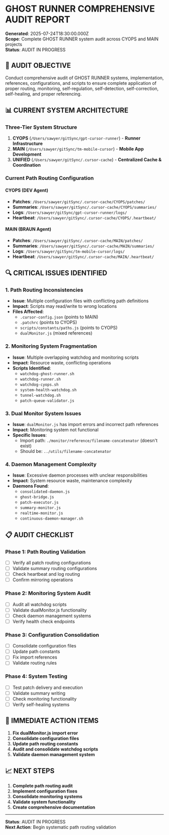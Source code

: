 # GHOST RUNNER COMPREHENSIVE AUDIT REPORT

**Generated**: 2025-07-24T18:30:00.000Z  
**Scope**: Complete GHOST RUNNER system audit across CYOPS and MAIN projects  
**Status**: AUDIT IN PROGRESS

## 🎯 **AUDIT OBJECTIVE**

Conduct comprehensive audit of GHOST RUNNER systems, implementation, references, configurations, and scripts to ensure complete application of proper routing, monitoring, self-regulation, self-detection, self-correction, self-healing, and proper referencing.

## 📊 **CURRENT SYSTEM ARCHITECTURE**

### **Three-Tier System Structure**

1. **CYOPS** (`/Users/sawyer/gitSync/gpt-cursor-runner`) - **Runner Infrastructure**
2. **MAIN** (`/Users/sawyer/gitSync/tm-mobile-cursor`) - **Mobile App Development**
3. **UNIFIED** (`/Users/sawyer/gitSync/.cursor-cache`) - **Centralized Cache & Coordination**

### **Current Path Routing Configuration**

#### **CYOPS (DEV Agent)**

- **Patches**: `/Users/sawyer/gitSync/.cursor-cache/CYOPS/patches/`
- **Summaries**: `/Users/sawyer/gitSync/.cursor-cache/CYOPS/summaries/`
- **Logs**: `/Users/sawyer/gitSync/gpt-cursor-runner/logs/`
- **Heartbeat**: `/Users/sawyer/gitSync/.cursor-cache/CYOPS/.heartbeat/`

#### **MAIN (BRAUN Agent)**

- **Patches**: `/Users/sawyer/gitSync/.cursor-cache/MAIN/patches/`
- **Summaries**: `/Users/sawyer/gitSync/.cursor-cache/MAIN/summaries/`
- **Logs**: `/Users/sawyer/gitSync/tm-mobile-cursor/logs/`
- **Heartbeat**: `/Users/sawyer/gitSync/.cursor-cache/MAIN/.heartbeat/`

## 🔍 **CRITICAL ISSUES IDENTIFIED**

### **1. Path Routing Inconsistencies**

- **Issue**: Multiple configuration files with conflicting path definitions
- **Impact**: Scripts may read/write to wrong locations
- **Files Affected**:
  - `.cursor-config.json` (points to MAIN)
  - `.patchrc` (points to CYOPS)
  - `scripts/constants/paths.js` (points to CYOPS)
  - `dualMonitor.js` (mixed references)

### **2. Monitoring System Fragmentation**

- **Issue**: Multiple overlapping watchdog and monitoring scripts
- **Impact**: Resource waste, conflicting operations
- **Scripts Identified**:
  - `watchdog-ghost-runner.sh`
  - `watchdog-runner.sh`
  - `watchdog-cyops.sh`
  - `system-health-watchdog.sh`
  - `tunnel-watchdog.sh`
  - `patch-queue-validator.js`

### **3. Dual Monitor System Issues**

- **Issue**: `dualMonitor.js` has import errors and incorrect path references
- **Impact**: Monitoring system not functional
- **Specific Issues**:
  - Import path: `./monitor/reference/filename-concatenator` (doesn't exist)
  - Should be: `../utils/filename-concatenator`

### **4. Daemon Management Complexity**

- **Issue**: Excessive daemon processes with unclear responsibilities
- **Impact**: System resource waste, maintenance complexity
- **Daemons Found**:
  - `consolidated-daemon.js`
  - `ghost-bridge.js`
  - `patch-executor.js`
  - `summary-monitor.js`
  - `realtime-monitor.js`
  - `continuous-daemon-manager.sh`

## 📋 **AUDIT CHECKLIST**

### **Phase 1: Path Routing Validation**

- [ ] Verify all patch routing configurations
- [ ] Validate summary routing configurations
- [ ] Check heartbeat and log routing
- [ ] Confirm mirroring operations

### **Phase 2: Monitoring System Audit**

- [ ] Audit all watchdog scripts
- [ ] Validate dualMonitor.js functionality
- [ ] Check daemon management systems
- [ ] Verify health check endpoints

### **Phase 3: Configuration Consolidation**

- [ ] Consolidate configuration files
- [ ] Update path constants
- [ ] Fix import references
- [ ] Validate routing rules

### **Phase 4: System Testing**

- [ ] Test patch delivery and execution
- [ ] Validate summary writing
- [ ] Check monitoring functionality
- [ ] Verify self-healing systems

## 🚨 **IMMEDIATE ACTION ITEMS**

1. **Fix dualMonitor.js import error**
2. **Consolidate configuration files**
3. **Update path routing constants**
4. **Audit and consolidate watchdog scripts**
5. **Validate daemon management system**

## 📈 **NEXT STEPS**

1. **Complete path routing audit**
2. **Implement configuration fixes**
3. **Consolidate monitoring systems**
4. **Validate system functionality**
5. **Create comprehensive documentation**

---

**Status**: AUDIT IN PROGRESS  
**Next Action**: Begin systematic path routing validation
